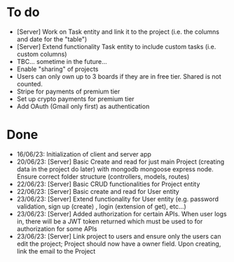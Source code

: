 # To do
- [Server] Work on Task entity and link it to the project (i.e. the columns and date for the "table")
- [Server] Extend functionality Task entity to include custom tasks (i.e. custom columns)
- TBC... sometime in the future...
- Enable "sharing" of projects
- Users can only own up to 3 boards if they are in free tier. Shared is not counted. 
- Stripe for payments of premium tier
- Set up crypto payments for premium tier
- Add OAuth (Gmail only first) as authentication

# Done
- 16/06/23: Initialization of client and server app
- 20/06/23: [Server] Basic Create and read for just main Project (creating data in the project do later) with mongodb mongoose express node. Ensure correct folder structure (controllers, models, routes)
- 22/06/23: [Server] Basic CRUD functionalities for Project entity
- 22/06/23: [Server] Basic create and read for User entity
- 23/06/23: [Server] Extend functionality for User entity (e.g. password validation, sign up (create) , login (extension of get), etc...)
- 23/06/23: [Server] Added authorization for certain APIs. When user logs in, there will be a JWT token returned which must be used to for authorization for some APIs
- 23/06/23: [Server] Link project to users and ensure only the users can edit the project; Project should now have a owner field. Upon creating, link the email to the Project